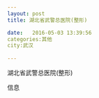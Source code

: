 ```yaml
--- 
layout: post 
title: 湖北省武警总医院(整形)

date:   2016-05-03 13:39:56 
categories:其他  
city:武汉
  
--- 
```

   
湖北省武警总医院(整形)

信息


